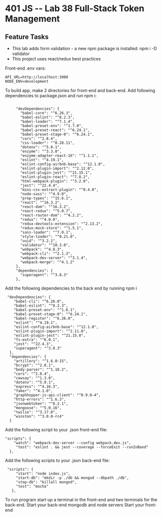 # 401 JS --  Lab 38 Full-Stack Token Management

 
## Feature Tasks
* This lab adds form validation - a new npm package is installed: npm i -D validator
* This project uses react/redux best practices


Front-end .env vars:

```
API_URL=http://localhost:3000
NODE_ENV=development

```

To build app, make 2 directories for front-end and back-end.
Add following dependencies to package.json and run npm i:

```

     "devDependencies": {
       "babel-core": "^6.26.3",
       "babel-eslint": "^8.2.3",
       "babel-loader": "^7.1.4",
       "babel-preset-env": "^1.7.0",
       "babel-preset-react": "^6.24.1",
       "babel-preset-stage-0": "^6.24.1",
       "cors": "^2.8.4",
       "css-loader": "^0.28.11",
       "dotenv": "^5.0.1",
       "enzyme": "^3.3.0",
       "enzyme-adapter-react-16": "^1.1.1",
       "eslint": "^4.19.1",
       "eslint-config-airbnb-base": "^12.1.0",
       "eslint-plugin-import": "^2.12.0",
       "eslint-plugin-jest": "^21.15.1",
       "eslint-plugin-react": "^7.8.2",
       "html-webpack-plugin": "^3.2.0",
       "jest": "^22.4.4",
       "mini-css-extract-plugin": "^0.4.0",
       "node-sass": "^4.9.0",
       "prop-types": "^15.6.1",
       "react": "^16.3.2",
       "react-dom": "^16.3.2",
       "react-redux": "^5.0.7",
       "react-router-dom": "^4.2.2",
       "redux": "^4.0.0",
       "redux-devtools-extension": "^2.13.2",
       "redux-mock-store": "^1.5.1",
       "sass-loader": "^7.0.1",
       "style-loader": "^0.21.0",
       "uuid": "^3.2.1",
       "validator": "^10.3.0",
       "webpack": "^4.8.3",
       "webpack-cli": "^2.1.3",
       "webpack-dev-server": "^3.1.4",
       "webpack-merge": "^4.1.2"
     },
     "dependencies": {
       "superagent": "^3.8.3"
     },

```

Add the following dependencies to the back end by running npm i

```
 "devDependencies": {
    "babel-cli": "^6.26.0",
    "babel-eslint": "^8.2.3",
    "babel-preset-env": "^1.6.1",
    "babel-preset-stage-0": "^6.24.1",
    "babel-register": "^6.26.0",
    "eslint": "^4.19.1",
    "eslint-config-airbnb-base": "^12.1.0",
    "eslint-plugin-import": "^2.11.0",
    "eslint-plugin-jest": "^21.15.0",
    "fs-extra": "^6.0.1",
    "jest": "^22.4.3",
    "superagent": "^3.8.3"
  },
  "dependencies": {
    "artillery": "^1.6.0-15",
    "bcrypt": "^2.0.1",
    "body-parser": "^1.18.2",
    "cors": "^2.8.4",
    "cowsay": "^1.3.0",
    "dotenv": "^5.0.1",
    "express": "^4.16.3",
    "faker": "^4.1.0",
    "graphhopper-js-api-client": "^0.9.0-4",
    "http-errors": "^1.6.3",
    "jsonwebtoken": "^8.2.1",
    "mongoose": "^5.0.16",
    "twilio": "^3.17.0",
    "winston": "^3.0.0-rc4"
  }
```

Add the following script to your .json front-end file:

```
"scripts": {
    "watch": "webpack-dev-server --config webpack.dev.js",
     "test": "eslint . && jest --coverage --forceExit --runInBand"
  },
```

Add the following scripts to your .json back-end file:

```
 "scripts": {
     "start": "node index.js",
     "start-db": "mkdir -p ./db && mongod --dbpath ./db",
     "stop-db": "killall mongod",
     "test": "mocha"
   },
```

To run program start up a terminal in the front-end and two terminals for the back-end.
Start your back-end mongodb and node servers
Start your front-end



